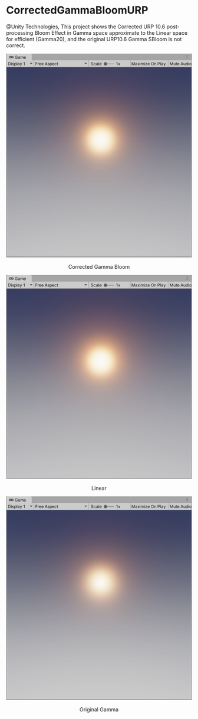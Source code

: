 # CorrectedGammaBloomURP

@Unity Technologies, This project shows the Corrected URP 10.6 post-processing Bloom Effect in Gamma space approximate to the Linear space for efficient (Gamma20), and the original URP10.6 Gamma SBloom is not correct.

<p align="center">
  <img src="https://github.com/bearworks/CorrectedGammaBloomURP/blob/main/1.png">
</p>
<p align="center">Corrected Gamma Bloom</p>

<p align="center">
  <img src="https://github.com/bearworks/CorrectedGammaBloomURP/blob/main/2.png">
</p>
<p align="center">Linear</p>


<p align="center">
  <img src="https://github.com/bearworks/CorrectedGammaBloomURP/blob/main/3.png">
</p>
<p align="center">Original Gamma</p>
